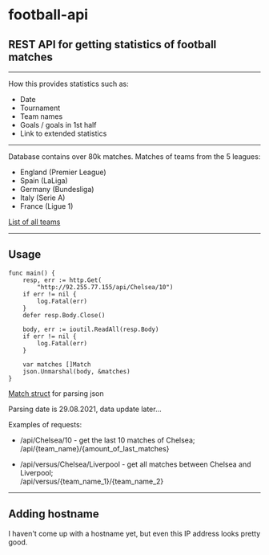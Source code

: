 # football-api

## REST API for getting statistics of football matches
 ---
How this provides statistics such as:
* Date
* Tournament
* Team names
* Goals / goals in 1st half
* Link to extended statistics

--- 

Database contains over 80k matches. Matches of teams from the 5 leagues:
* England (Premier League)
* Spain (LaLiga)
* Germany (Bundesliga)
* Italy (Serie A)
* France (Ligue 1)

[List of all teams](./teams.csv)

---

## Usage
```golang
func main() {
    resp, err := http.Get(
        "http://92.255.77.155/api/Chelsea/10")
	if err != nil {
		log.Fatal(err)
	}
	defer resp.Body.Close()

	body, err := ioutil.ReadAll(resp.Body)
	if err != nil {
		log.Fatal(err)
	}

	var matches []Match
	json.Unmarshal(body, &matches)
}
```
[Match struct](./internal/model/match.go) for parsing json

Parsing date is 29.08.2021, data update later...

Examples of requests:
* /api/Chelsea/10 - get the last 10 matches of Chelsea; /api/{team_name}/{amount_of_last_matches}

* /api/versus/Chelsea/Liverpool - get all matches between Chelsea and Liverpool;   
/api/versus/{team_name_1}/{team_name_2}


---

## Adding hostname
I haven't come up with a hostname yet, but even this IP address looks pretty good.


